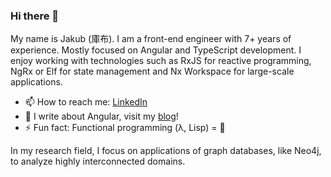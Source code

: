 ### Hi there 👋

<!--
**jmeinlschmidt/jmeinlschmidt** is a ✨ _special_ ✨ repository because its `README.md` (this file) appears on your GitHub profile.

Here are some ideas to get you started:

- 🔭 I’m currently working on ...
- 🌱 I’m currently learning ...
- 👯 I’m looking to collaborate on ...
- 🤔 I’m looking for help with ...
- 💬 Ask me about ...
- 📫 How to reach me: ...
- 😄 Pronouns: ...
- ⚡ Fun fact: ...
-->

My name is Jakub (庫布). I am a front-end engineer with 7+ years of experience. Mostly focused on Angular and TypeScript development. I enjoy working with technologies such as RxJS for reactive programming, NgRx or Elf for state management and Nx Workspace for large-scale applications.

- 📫 How to reach me: [LinkedIn](https://www.linkedin.com/)
- 💬 I write about Angular, visit my [blog](https://blog.jakb.cz/)!
- ⚡ Fun fact: Functional programming (λ, Lisp) = 🤍

In my research field, I focus on applications of graph databases, like Neo4j, to analyze highly interconnected domains. 
